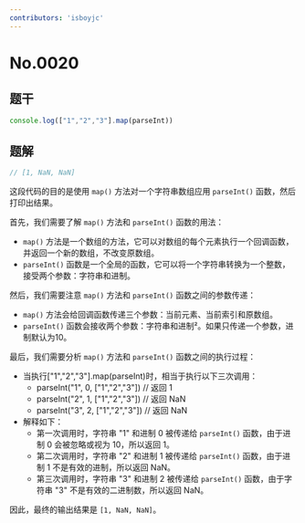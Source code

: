 ```yaml
---
contributors: 'isboyjc'
---
```

 
# No.0020


## 题干


```js
console.log(["1","2","3"].map(parseInt))
```



## 题解

<!-- ::: details 点我查看题解 -->

```js
// [1, NaN, NaN]
```

这段代码的目的是使用 `map()` 方法对一个字符串数组应用 `parseInt()` 函数，然后打印出结果。

首先，我们需要了解 `map()` 方法和 `parseInt()` 函数的用法：

- `map()` 方法是一个数组的方法，它可以对数组的每个元素执行一个回调函数，并返回一个新的数组，不改变原数组。
- `parseInt()` 函数是一个全局的函数，它可以将一个字符串转换为一个整数，接受两个参数：字符串和进制。

然后，我们需要注意 `map()` 方法和 `parseInt()` 函数之间的参数传递：

- `map()` 方法会给回调函数传递三个参数：当前元素、当前索引和原数组。
- `parseInt()` 函数会接收两个参数：字符串和进制²。如果只传递一个参数，进制默认为10。

最后，我们需要分析 `map()` 方法和 `parseInt()` 函数之间的执行过程：

- 当执行["1","2","3"].map(parseInt)时，相当于执行以下三次调用：
  - parseInt("1", 0, ["1","2","3"]) // 返回 1
  - parseInt("2", 1, ["1","2","3"]) // 返回 NaN
  - parseInt("3", 2, ["1","2","3"]) // 返回 NaN
- 解释如下：
  - 第一次调用时，字符串 "1" 和进制 0 被传递给 `parseInt()` 函数，由于进制 0 会被忽略或视为 10，所以返回 1。
  - 第二次调用时，字符串 "2" 和进制 1 被传递给 `parseInt()` 函数，由于进制 1 不是有效的进制，所以返回 NaN。
  - 第三次调用时，字符串 "3" 和进制 2 被传递给 `parseInt()` 函数，由于字符串 "3" 不是有效的二进制数，所以返回 NaN。

因此，最终的输出结果是 `[1, NaN, NaN]`。

<!-- ::: -->

